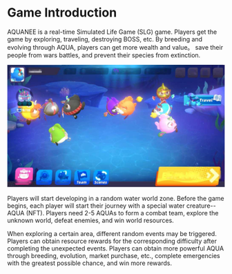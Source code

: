 # Game Introduction

AQUANEE is a real-time Simulated Life Game (SLG) game.
Players get the game by exploring, traveling, destroying BOSS, etc. By breeding and evolving through AQUA, players can get more wealth and value。
save their people from wars battles, and prevent their species from extinction.

![alt Introduction](../assets/image1.png)

Players will start developing in a random water world zone. Before the game begins, each player will start their journey with a special water creature--AQUA (NFT). Players need 2-5 AQUAs to form a combat team, explore the unknown world, defeat enemies, and win world resources.

When exploring a certain area, different random events may be triggered. Players can obtain resource rewards for the corresponding difficulty after completing the unexpected events. Players can obtain more powerful AQUA through breeding, evolution, market purchase, etc., complete emergencies with the greatest possible chance, and win more rewards.